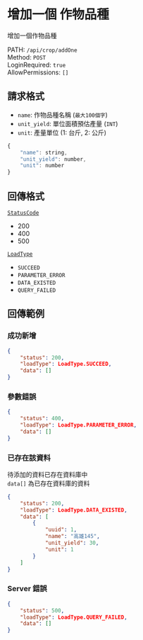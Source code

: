# 增加一個 作物品種

增加一個作物品種

PATH: `/api/crop/addOne`  
Method: `POST`  
LoginRequired: `true`  
AllowPermissions: `[]`  


## 請求格式
* `name`: 作物品種名稱 (`最大100個字`)
* `unit_yield`: 單位面積預估產量 (`INT`)
* `unit`: 產量單位 (1: 台斤, 2: 公斤)

```js
{
    "name": string,
    "unit_yield": number,
    "unit": number
}
```


## 回傳格式
[`StatusCode`](../../types.md#statuscode)  
* 200
* 400
* 500

[`LoadType`](../../types.md#loadtype)  
* `SUCCEED`
* `PARAMETER_ERROR`
* `DATA_EXISTED`
* `QUERY_FAILED`


## 回傳範例
### 成功新增
```json
{
    "status": 200,
    "loadType": LoadType.SUCCEED,
    "data": []
}
```

### 參數錯誤
```json
{
    "status": 400,
    "loadType": LoadType.PARAMETER_ERROR,
    "data": []
}
```

### 已存在該資料  
待添加的資料已存在資料庫中  
`data[]` 為已存在資料庫的資料  
```json
{
    "status": 200,
    "loadType": LoadType.DATA_EXISTED,
    "data": [
        {
            "uuid": 1,
            "name": "高雄145",
            "unit_yield": 30,
            "unit": 1
        }
    ]
}
```

### Server 錯誤  
```json
{
    "status": 500,
    "loadType": LoadType.QUERY_FAILED,
    "data": []
}
```
